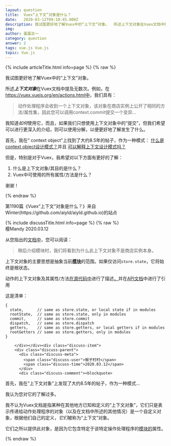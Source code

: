 ```yaml
---
layout: question
title:  Vuex“上下文”对象是什么？
date:   2020-03-12T09:10:45.000Z
description: 我试图更好地了解Vuex中的“上下文”对象。  所述上下文对象在Vuex文档中提及无数次。例如，在https //vuex.vuejs.org/en/...
img: 
author: 蛋蛋古一
category: question
answer: 2
tags: vue.js Vue.js
topic: Vue.js
---
```

<div class="article-root">
  <div class="article">
    {% include articleTitle.html info=page %}
    {% raw %}
    <div class="article-content"><p><font style="vertical-align: inherit;"><font style="vertical-align: inherit;">我试图更好地了解Vuex中的“上下文”对象。  </font></font></p>

<p><font style="vertical-align: inherit;"><font style="vertical-align: inherit;">所述</font></font><strong><em><font style="vertical-align: inherit;"><font style="vertical-align: inherit;">上下文对象</font></font></em></strong><font style="vertical-align: inherit;"><font style="vertical-align: inherit;">在Vuex文档中提及无数次。</font><font style="vertical-align: inherit;">例如，在</font></font><a href="https://vuex.vuejs.org/en/actions.html" rel="noreferrer"><font style="vertical-align: inherit;"><font style="vertical-align: inherit;">https://vuex.vuejs.org/en/actions.html中</font></font></a><font style="vertical-align: inherit;"><font style="vertical-align: inherit;">，我们具有：</font></font></p>

<blockquote>
  <p><font style="vertical-align: inherit;"><font style="vertical-align: inherit;">动作处理程序会收到一个上下文对象，该对象在商店实例上公开了相同的方法/属性集，因此您可以调用context.commit提交一个变异...</font></font></p>
</blockquote>

<p><font style="vertical-align: inherit;"><font style="vertical-align: inherit;">我知道</font></font><em><font style="vertical-align: inherit;"><font style="vertical-align: inherit;">如何</font></font></em><font style="vertical-align: inherit;"><font style="vertical-align: inherit;">使用它，而且，如果我们只想使用上下文对象中的“提交”，但我们希望可以进行更深入的介绍，则可以使用分解，以便更好地了解发生了什么。  </font></font></p>

<p><font style="vertical-align: inherit;"><font style="vertical-align: inherit;">首先，我在“ context object”上找到了大约8.5年的帖子，作为一种模式：
 </font></font><a href="https://stackoverflow.com/questions/771983/what-is-context-object-design-pattern"><font style="vertical-align: inherit;"><font style="vertical-align: inherit;">什么是context object设计模式？</font></font></a><font style="vertical-align: inherit;"><font style="vertical-align: inherit;">并且 
 </font></font><a href="https://stackoverflow.com/questions/986865/can-you-explain-the-context-design-pattern"><font style="vertical-align: inherit;"><font style="vertical-align: inherit;">可以解释上下文设计模式吗？</font></font></a> </p>

<p><font style="vertical-align: inherit;"><font style="vertical-align: inherit;">但是，特别是对于Vuex，我希望对以下方面有更好的了解：</font></font></p>

<ol>
<li><font style="vertical-align: inherit;"><font style="vertical-align: inherit;">什么是上下文对象/其目的是什么？</font></font></li>
<li><font style="vertical-align: inherit;"><font style="vertical-align: inherit;">Vuex中可使用的所有属性/方法是什么？</font></font></li>
</ol>

<p><font style="vertical-align: inherit;"><font style="vertical-align: inherit;">谢谢！</font></font></p></div>
    {% endraw %}
  </div>
  <p class="winter_mark">第1190篇《Vuex“上下文”对象是什么？》来自Winter(https://github.com/aiyld/aiyld.github.io)的站点</p>
  <div class="discuss-wrapper">
    {% include discussTitle.html info=page %}
    {% raw %}
    <div class="discuss-item">
        <div class="discuss-parent">
          <div class="discuss-meta">
            <span class="discuss-user">樱Mandy</span>
            <span class="discuss-time">2020.03.12</span>
          </div>
          <div class="discuss-comment"><p><font style="vertical-align: inherit;"><font style="vertical-align: inherit;">从</font><font style="vertical-align: inherit;">您指出</font><font style="vertical-align: inherit;">的</font></font><a href="https://vuex.vuejs.org/en/actions.html" rel="noreferrer"><font style="vertical-align: inherit;"><font style="vertical-align: inherit;">文档中</font></font></a><font style="vertical-align: inherit;"><font style="vertical-align: inherit;">，您可以阅读：</font></font></p>

<blockquote>
  <p><font style="vertical-align: inherit;"><font style="vertical-align: inherit;">稍后介绍模块时，我们将看到为什么此上下文对象不是商店实例本身。</font></font></p>
</blockquote>

<p><font style="vertical-align: inherit;"><font style="vertical-align: inherit;">上下文对象的主要思想是抽象当前</font></font><a href="https://vuex.vuejs.org/en/modules.html" rel="noreferrer"><strong><font style="vertical-align: inherit;"><font style="vertical-align: inherit;">模块</font></font></strong></a><font style="vertical-align: inherit;"><font style="vertical-align: inherit;">的范围</font><font style="vertical-align: inherit;">。</font><font style="vertical-align: inherit;">如果仅访问</font></font><code>store.state</code><font style="vertical-align: inherit;"><font style="vertical-align: inherit;">，它将始终是根状态。</font></font></p>

<p><font style="vertical-align: inherit;"><font style="vertical-align: inherit;">动作的上下文对象及其属性/方法</font></font><a href="https://github.com/vuejs/vuex/blob/dev/src/store.js#L402" rel="noreferrer"><font style="vertical-align: inherit;"><font style="vertical-align: inherit;">在源代码中</font></font></a><font style="vertical-align: inherit;"><font style="vertical-align: inherit;">进行了描述</font><a href="https://github.com/vuejs/vuex/blob/dev/src/store.js#L402" rel="noreferrer"><font style="vertical-align: inherit;">，</font></a><font style="vertical-align: inherit;">并在</font><a href="https://vuex.vuejs.org/en/api.html" rel="noreferrer"><font style="vertical-align: inherit;">API文档</font></a><font style="vertical-align: inherit;">中进行了引用</font></font><a href="https://vuex.vuejs.org/en/api.html" rel="noreferrer"><font style="vertical-align: inherit;"></font></a></p>

<p><font style="vertical-align: inherit;"><font style="vertical-align: inherit;">这是清单：</font></font></p>

<pre><code>{<font></font>
  state,      // same as store.state, or local state if in modules<font></font>
  rootState,  // same as store.state, only in modules<font></font>
  commit,     // same as store.commit<font></font>
  dispatch,   // same as store.dispatch<font></font>
  getters,    // same as store.getters, or local getters if in modules<font></font>
  rootGetters // same as store.getters, only in modules<font></font>
}<font></font>
</code></pre></div>
        </div></div><div class="discuss-item">
        <div class="discuss-parent">
          <div class="discuss-meta">
            <span class="discuss-user">猴子村村</span>
            <span class="discuss-time">2020.03.12</span>
          </div>
          <div class="discuss-comment"><blockquote>
  <p><font style="vertical-align: inherit;"><font style="vertical-align: inherit;">首先，我在“上下文对象”上发现了大约8.5年的帖子，作为一种模式...</font></font></p>
</blockquote>

<p><font style="vertical-align: inherit;"><font style="vertical-align: inherit;">我认为您对它的了解过多。</font></font></p>

<p><font style="vertical-align: inherit;"><font style="vertical-align: inherit;">我不认为Vuex文档是指某种在其他地方已知和定义的“上下文对象”，它们只是表示传递给动作处理程序的对象（以及在文档中所述的其他情况）是一个自定义对象，</font><font style="vertical-align: inherit;">根据他们自己的定义</font><font style="vertical-align: inherit;">，</font></font><em><font style="vertical-align: inherit;"><font style="vertical-align: inherit;">它们</font></font></em><font style="vertical-align: inherit;"><font style="vertical-align: inherit;">被称为“上下文”对象。</font></font></p>

<p><font style="vertical-align: inherit;"><font style="vertical-align: inherit;">它们之所以提供此对象，是因为它包含特定于该</font><font style="vertical-align: inherit;">特定操作处理程序</font><font style="vertical-align: inherit;">的</font></font><a href="https://vuex.vuejs.org/en/modules.html" rel="nofollow noreferrer"><font style="vertical-align: inherit;"><font style="vertical-align: inherit;">模块的</font></font></a><font style="vertical-align: inherit;"><font style="vertical-align: inherit;">属性</font><font style="vertical-align: inherit;">。</font></font></p></div>
        </div></div>
    {% endraw %}
  </div>
<div>
